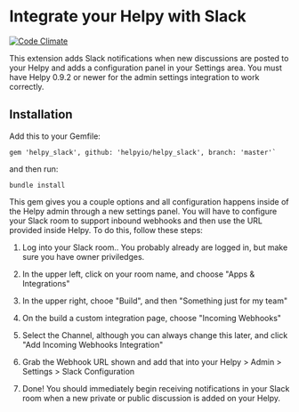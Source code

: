 # Integrate your Helpy with Slack

[![Code Climate](https://codeclimate.com/github/scott/helpy_slack/badges/gpa.svg)](https://codeclimate.com/github/scott/helpy_slack)

This extension adds Slack notifications when new discussions are posted to your Helpy and adds a configuration panel in your Settings area.  You must have Helpy 0.9.2 or newer for the admin settings integration to work correctly.

## Installation

Add this to your Gemfile:

```
gem 'helpy_slack', github: 'helpyio/helpy_slack', branch: 'master'`
```

and then run:

```
bundle install
```

This gem gives you a couple options and all configuration happens inside of the Helpy admin through
a new settings panel.  You will have to configure your Slack room to support inbound webhooks and then
use the URL provided inside Helpy.  To do this, follow these steps:

1. Log into your Slack room.. You probably already are logged in, but make sure you have owner priviledges.

2. In the upper left, click on your room name, and choose "Apps & Integrations"

3. In the upper right, chooe "Build", and then "Something just for my team"

4. On the build a custom integration page, choose "Incoming Webhooks"

5. Select the Channel, although you can always change this later, and click "Add Incoming Webhooks Integration"

6. Grab the Webhook URL shown and add that into your Helpy > Admin > Settings > Slack Configuration

7. Done!  You should immediately begin receiving notifications in your Slack room when a new private
or public discussion is added on your Helpy.
